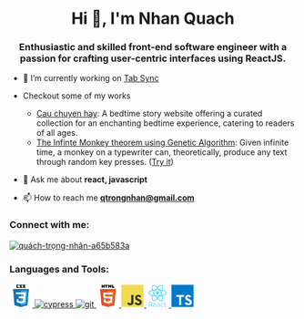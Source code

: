 <h1 align="center">Hi 👋, I'm Nhan Quach</h1>
<h3 align="center">Enthusiastic and skilled front-end software engineer with a passion for crafting user-centric interfaces using ReactJS.</h3>

- 🔭 I’m currently working on [Tab Sync](https://chromewebstore.google.com/detail/tab-sync/bokjahifgpgcilgpmhmaammkjmhbmjbc)

- Checkout some of my works
  - [Cau chuyen hay](https://cauchuyenhay.netlify.app/): A bedtime story website offering a curated collection for an enchanting bedtime experience, catering to readers of all ages.
  - [The Infinte Monkey theorem using Genetic Algorithm](https://github.com/nhanquach/the-infinite-typing-monkey): Given infinite time, a monkey on a typewriter can, theoretically, produce any text through random key presses. ([Try it](the-infinite-typing-monkey.vercel.app))
  

- 💬 Ask me about **react, javascript**

- 📫 How to reach me **qtrongnhan@gmail.com**

<h3 align="left">Connect with me:</h3>
<p align="left">
<a href="https://linkedin.com/in/quách-trọng-nhân-a65b583a" target="blank"><img align="center" src="https://raw.githubusercontent.com/rahuldkjain/github-profile-readme-generator/master/src/images/icons/Social/linked-in-alt.svg" alt="quách-trọng-nhân-a65b583a" height="30" width="40" /></a>
</p>

<h3 align="left">Languages and Tools:</h3>
<p align="left"> <a href="https://www.w3schools.com/css/" target="_blank" rel="noreferrer"> <img src="https://raw.githubusercontent.com/devicons/devicon/master/icons/css3/css3-original-wordmark.svg" alt="css3" width="40" height="40"/> </a> <a href="https://www.cypress.io" target="_blank" rel="noreferrer"> <img src="https://raw.githubusercontent.com/simple-icons/simple-icons/6e46ec1fc23b60c8fd0d2f2ff46db82e16dbd75f/icons/cypress.svg" alt="cypress" width="40" height="40"/> </a> <a href="https://git-scm.com/" target="_blank" rel="noreferrer"> <img src="https://www.vectorlogo.zone/logos/git-scm/git-scm-icon.svg" alt="git" width="40" height="40"/> </a> <a href="https://www.w3.org/html/" target="_blank" rel="noreferrer"> <img src="https://raw.githubusercontent.com/devicons/devicon/master/icons/html5/html5-original-wordmark.svg" alt="html5" width="40" height="40"/> </a> <a href="https://developer.mozilla.org/en-US/docs/Web/JavaScript" target="_blank" rel="noreferrer"> <img src="https://raw.githubusercontent.com/devicons/devicon/master/icons/javascript/javascript-original.svg" alt="javascript" width="40" height="40"/> </a> <a href="https://reactjs.org/" target="_blank" rel="noreferrer"> <img src="https://raw.githubusercontent.com/devicons/devicon/master/icons/react/react-original-wordmark.svg" alt="react" width="40" height="40"/> </a> <a href="https://www.typescriptlang.org/" target="_blank" rel="noreferrer"> <img src="https://raw.githubusercontent.com/devicons/devicon/master/icons/typescript/typescript-original.svg" alt="typescript" width="40" height="40"/> </a> </p>
